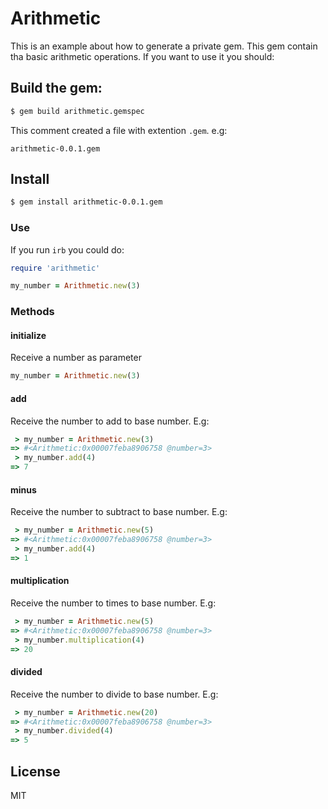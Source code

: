 # Arithmetic

This is an example about how to generate a private gem. This gem contain tha basic arithmetic operations. If you want to use it you should:

## Build the gem:

```sh
$ gem build arithmetic.gemspec
```

This comment created a file with extention `.gem`. e.g:

```
arithmetic-0.0.1.gem
```

## Install
```sh
$ gem install arithmetic-0.0.1.gem
```

### Use

If you run `irb` you could do:

```rb
require 'arithmetic'

my_number = Arithmetic.new(3)
```

### Methods

#### initialize

Receive a number as parameter

```rb
my_number = Arithmetic.new(3)
```

#### add

Receive the number to add to base number. E.g:

```rb
 > my_number = Arithmetic.new(3)
=> #<Arithmetic:0x00007feba8906758 @number=3>
 > my_number.add(4)
=> 7
```

#### minus

Receive the number to subtract to base number. E.g:

```rb
 > my_number = Arithmetic.new(5)
=> #<Arithmetic:0x00007feba8906758 @number=3>
 > my_number.add(4)
=> 1
```

#### multiplication

Receive the number to times to base number. E.g:

```rb
 > my_number = Arithmetic.new(5)
=> #<Arithmetic:0x00007feba8906758 @number=3>
 > my_number.multiplication(4)
=> 20
```

#### divided

Receive the number to divide to base number. E.g:

```rb
 > my_number = Arithmetic.new(20)
=> #<Arithmetic:0x00007feba8906758 @number=3>
 > my_number.divided(4)
=> 5
```

## License

MIT
